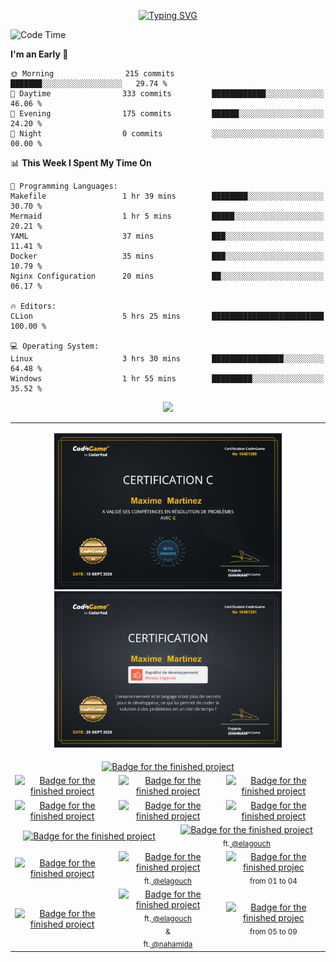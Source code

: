 <p align="center">
<a href="https://git.io/typing-svg"><img src="https://readme-typing-svg.demolab.com?font=Fira+Code&weight=500&size=30&pause=1000&color=F718C9&center=true&vCenter=true&width=435&lines=Hi+!+I'm+maximart" alt="Typing SVG" /></a>
</p>

<!--START_SECTION:waka-->
![Code Time](http://img.shields.io/badge/Code%20Time-463%20hrs%2017%20mins-blue)

**I'm an Early 🐤** 

```text
🌞 Morning                215 commits         ███████░░░░░░░░░░░░░░░░░░   29.74 % 
🌆 Daytime                333 commits         ████████████░░░░░░░░░░░░░   46.06 % 
🌃 Evening                175 commits         ██████░░░░░░░░░░░░░░░░░░░   24.20 % 
🌙 Night                  0 commits           ░░░░░░░░░░░░░░░░░░░░░░░░░   00.00 % 
```


📊 **This Week I Spent My Time On** 

```text
💬 Programming Languages: 
Makefile                 1 hr 39 mins        ████████░░░░░░░░░░░░░░░░░   30.70 % 
Mermaid                  1 hr 5 mins         █████░░░░░░░░░░░░░░░░░░░░   20.21 % 
YAML                     37 mins             ███░░░░░░░░░░░░░░░░░░░░░░   11.41 % 
Docker                   35 mins             ███░░░░░░░░░░░░░░░░░░░░░░   10.79 % 
Nginx Configuration      20 mins             ██░░░░░░░░░░░░░░░░░░░░░░░   06.17 % 

🔥 Editors: 
CLion                    5 hrs 25 mins       █████████████████████████   100.00 % 

💻 Operating System: 
Linux                    3 hrs 30 mins       ████████████████░░░░░░░░░   64.48 % 
Windows                  1 hr 55 mins        █████████░░░░░░░░░░░░░░░░   35.52 % 
```


<!--END_SECTION:waka-->

<p align=center>
    <a href="https://www.linkedin.com/in/maxime-martinez-643300254/">
    <img src="https://img.shields.io/badge/LinkedIn-0077B5?style=for-the-badge&logo=linkedin&logoColor=white" height=100>
    </a>
<p>
</table>
<table align=center border=0>
  <tr>
    <td colspan=6 align=center>
      <p align="center">
        <a href="https://www.codingame.com/profile/85b780e0c973cc20cb7b3113734c81391256935">
        <img src="https://github.com/Manomania/Manomania/blob/master/Certification%20in%20C.jpg" height=250>
        </a>
        <a href="https://www.codingame.com/profile/85b780e0c973cc20cb7b3113734c81391256935">
        <img src="https://github.com/Manomania/Manomania/blob/master/Certification%20rapidit%C3%A9%20de%20d%C3%A9veloppement.jpg" height=250>
        </a>
      </p>
    </td>
  </tr>
    <td colspan="6" align="center">
      <a href="https://github.com/Manomania/libft">
        <img src="https://raw.githubusercontent.com/ayogun/42-project-badges/refs/heads/main/badges/libftm.png" alt="Badge for the finished project" />
      </a>
    </td>
  </tr>
  <tr>
    <td colspan="2" align="center">
      <a href="https://github.com/Manomania/ft_printf"><img src="https://raw.githubusercontent.com/ayogun/42-project-badges/refs/heads/main/badges/ft_printfm.png" alt="Badge for the finished project" />
      </a>
    </td>
    <td colspan="2" align="center">
      <a href="https://github.com/Manomania/Get_next_line"><img src="https://raw.githubusercontent.com/ayogun/42-project-badges/refs/heads/main/badges/get_next_linem.png" alt="Badge for the finished project" />
      </a>
    </td>
    <td colspan="2" align="center">
      <a href="https://github.com/Manomania/Born2beroot"><img src="https://raw.githubusercontent.com/ayogun/42-project-badges/refs/heads/main/badges/born2beroote.png" alt="Badge for the finished project" />
      </a>
    </td>
  </tr>
  <tr>
    <td colspan="2" align="center">
      <a href="https://github.com/Manomania/minitalk">
        <img src="https://raw.githubusercontent.com/ayogun/42-project-badges/refs/heads/main/badges/minitalkm.png" alt="Badge for the finished project"/>
      </a>
    </td>
    <td colspan="2" align="center">
      <a href="https://github.com/Manomania/push_swap">
        <img src="https://raw.githubusercontent.com/ayogun/42-project-badges/refs/heads/main/badges/push_swapm.png" alt="Badge for the finished project"/>
      </a>
    </td>
    <td colspan="2" align="center">
      <a href="https://github.com/Manomania/so_long">
        <img src="https://raw.githubusercontent.com/ayogun/42-project-badges/refs/heads/main/badges/so_longm.png" alt="Badge for the finished project"/>
      </a>
    </td>
  </tr>
  <tr>
    <td colspan="3" align="center">
      <a href="https://github.com/Manomania/philosopher">
        <img src="https://raw.githubusercontent.com/ayogun/42-project-badges/refs/heads/main/badges/philosopherse.png" alt="Badge for the finished project"/>
      </a>
    </td>
    <td colspan="3" align="center">
      <a href="https://github.com/Manomania/minishell">
        <img src="https://github.com/ayogun/42-project-badges/raw/main/badges/minishelle.png" alt="Badge for the finished project">
      </a>
      <br>
      <sub>ft.<a href="https://github.com/airone01/"> @elagouch </a></sub>
    </td>
  </tr>
    <tr>
    <td colspan="2" align="center">
      <a href="https://github.com/Manomania/NetPractice">
        <img src="https://raw.githubusercontent.com/ayogun/42-project-badges/refs/heads/main/badges/netpracticee.png" alt="Badge for the finished project"/>
      </a>
    </td>
    <td colspan="2" align="center">
      <a href="https://github.com/Manomania/Cub3D">
        <img src="https://raw.githubusercontent.com/ayogun/42-project-badges/refs/heads/main/badges/cub3dm.png" alt="Badge for the finished project">
      </a>
      <br>
      <sub>ft.<a href="https://github.com/airone01/"> @elagouch </a></sub>
    </td>
    <td colspan="2" align="center">
      <a href="https://github.com/Manomania/CPP">
        <img src="https://raw.githubusercontent.com/ayogun/42-project-badges/refs/heads/main/badges/cppe.png" alt="Badge for the finished projec">
      </a>
      <br>
      <sub>from 01 to 04</sub>
    </td>
  </tr>
    </tr>
    <tr>
    <td colspan="2" align="center">
      <a href="https://github.com/Manomania/inception">
        <img src="https://raw.githubusercontent.com/ayogun/42-project-badges/refs/heads/main/badges/inceptione.png" alt="Badge for the finished project"/>
      </a>
    </td>
    <td colspan="2" align="center">
      <a href="https://github.com/Manomania/ft_irc">
        <img src="https://raw.githubusercontent.com/ayogun/42-project-badges/main/badges/ft_irce.png" alt="Badge for the finished project">
      </a>
      <br>
      <sub>ft.<a href="https://github.com/airone01/"> @elagouch </a></sub>
      <br>
      <sub>&</sub>
      <br>
      <sub>ft.<a href="https://github.com/nahamida/"> @nahamida </a></sub>
    </td>
    <td colspan="2" align="center">
      <a href="https://github.com/Manomania/CPP_05-09">
        <img src="https://raw.githubusercontent.com/ayogun/42-project-badges/refs/heads/main/badges/cppe.png" alt="Badge for the finished projec">
      </a>
      <br>
      <sub>from 05 to 09</sub>
    </td>
  </tr>
</table>

